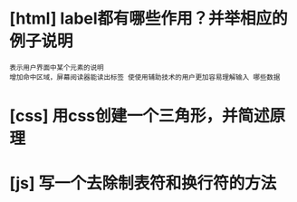 # [html] label都有哪些作用？并举相应的例子说明
    表示用户界面中某个元素的说明
    增加命中区域，屏幕阅读器能读出标签 使使用辅助技术的用户更加容易理解输入 哪些数据
# [css] 用css创建一个三角形，并简述原理
# [js] 写一个去除制表符和换行符的方法

